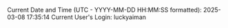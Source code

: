 Current Date and Time (UTC - YYYY-MM-DD HH:MM:SS formatted): 2025-03-08 17:35:14
Current User's Login: luckyaiman
